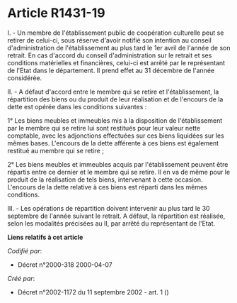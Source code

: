 # Article R1431-19

I. - Un membre de l'établissement public de coopération culturelle peut se retirer de celui-ci, sous réserve d'avoir notifié
son intention au conseil d'administration de l'établissement au plus tard le 1er avril de l'année de son retrait. En cas
d'accord du conseil d'administration sur le retrait et ses conditions matérielles et financières, celui-ci est arrêté par le
représentant de l'Etat dans le département. Il prend effet au 31 décembre de l'année considérée.

II. - A défaut d'accord entre le membre qui se retire et l'établissement, la répartition des biens ou du produit de leur
réalisation et de l'encours de la dette est opérée dans les conditions suivantes :

1° Les biens meubles et immeubles mis à la disposition de l'établissement par le membre qui se retire lui sont restitués pour
leur valeur nette comptable, avec les adjonctions effectuées sur ces biens liquidées sur les mêmes bases. L'encours de la
dette afférente à ces biens est également restitué au membre qui se retire ;

2° Les biens meubles et immeubles acquis par l'établissement peuvent être répartis entre ce dernier et le membre qui se
retire. Il en va de même pour le produit de la réalisation de tels biens, intervenant à cette occasion. L'encours de la dette
relative à ces biens est réparti dans les mêmes conditions.

III. - Les opérations de répartition doivent intervenir au plus tard le 30 septembre de l'année suivant le retrait. A défaut,
la répartition est réalisée, selon les modalités précisées au II, par arrêté du représentant de l'Etat.

**Liens relatifs à cet article**

_Codifié par_:

  - Décret n°2000-318 2000-04-07

_Créé par_:

  - Décret n°2002-1172 du 11 septembre 2002 - art. 1 ()
